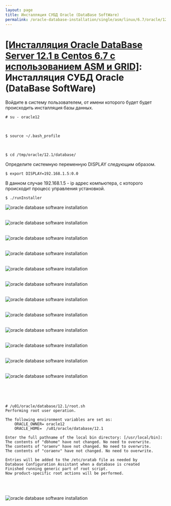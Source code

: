 ```yaml
---
layout: page
title: Инсталляция СУБД Oracle (DataBase SoftWare)
permalink: /oracle-database-installation/single/asm/linux/6.7/oracle/12.1/oracle-database-software-installation/
---
```


# <a href="/oracle-database-installation/asm/linux/6.7/oracle/12.1/">[Инсталляция Oracle DataBase Server 12.1 в Centos 6.7 с использованием ASM и GRID]</a>: Инсталляция СУБД Oracle (DataBase SoftWare)


Войдите в систему пользователем, от имени которого будет будет происходить инсталляция базы данных.

	# su - oracle12

<br/>

	$ source ~/.bash_profile

<br/>

	$ cd /tmp/oracle/12.1/database/


Определите системную переменную DISPLAY следующим образом.

	$ export DISPLAY=192.168.1.5:0.0

В данном случае 192.168.1.5 - ip адрес компьютера, с которого происходит процесс управления установкой.

	$ ./runInstaller


<img src="http://img.oradba.net/oracle-database-installation/asm/linux/6.7/oracle/12.1/02-oracle-database-software-installation/oracle-database-software-installation_01.png" border="0" alt="oracle database software installation"><br/><br/>


<img src="http://img.oradba.net/oracle-database-installation/asm/linux/6.7/oracle/12.1/02-oracle-database-software-installation/oracle-database-software-installation_02.png" border="0" alt="oracle database software installation"><br/><br/>


<img src="http://img.oradba.net/oracle-database-installation/asm/linux/6.7/oracle/12.1/02-oracle-database-software-installation/oracle-database-software-installation_03.png" border="0" alt="oracle database software installation"><br/><br/>


<img src="http://img.oradba.net/oracle-database-installation/asm/linux/6.7/oracle/12.1/02-oracle-database-software-installation/oracle-database-software-installation_04.png" border="0" alt="oracle database software installation"><br/><br/>

<img src="http://img.oradba.net/oracle-database-installation/asm/linux/6.7/oracle/12.1/02-oracle-database-software-installation/oracle-database-software-installation_05.png" border="0" alt="oracle database software installation"><br/><br/>


<img src="http://img.oradba.net/oracle-database-installation/asm/linux/6.7/oracle/12.1/02-oracle-database-software-installation/oracle-database-software-installation_06.png" border="0" alt="oracle database software installation"><br/><br/>

<img src="http://img.oradba.net/oracle-database-installation/asm/linux/6.7/oracle/12.1/02-oracle-database-software-installation/oracle-database-software-installation_07.png" border="0" alt="oracle database software installation"><br/><br/>

<img src="http://img.oradba.net/oracle-database-installation/asm/linux/6.7/oracle/12.1/02-oracle-database-software-installation/oracle-database-software-installation_08.png" border="0" alt="oracle database software installation"><br/><br/>

<img src="http://img.oradba.net/oracle-database-installation/asm/linux/6.7/oracle/12.1/02-oracle-database-software-installation/oracle-database-software-installation_09.png" border="0" alt="oracle database software installation"><br/><br/>

<img src="http://img.oradba.net/oracle-database-installation/asm/linux/6.7/oracle/12.1/02-oracle-database-software-installation/oracle-database-software-installation_10.png" border="0" alt="oracle database software installation"><br/><br/>

<img src="http://img.oradba.net/oracle-database-installation/asm/linux/6.7/oracle/12.1/02-oracle-database-software-installation/oracle-database-software-installation_11.png" border="0" alt="oracle database software installation"><br/><br/>

<img src="http://img.oradba.net/oracle-database-installation/asm/linux/6.7/oracle/12.1/02-oracle-database-software-installation/oracle-database-software-installation_12.png" border="0" alt="oracle database software installation"><br/><br/>

<br/><br/>

	# /u01/oracle/database/12.1/root.sh
	Performing root user operation.

	The following environment variables are set as:
	    ORACLE_OWNER= oracle12
	    ORACLE_HOME=  /u01/oracle/database/12.1

	Enter the full pathname of the local bin directory: [/usr/local/bin]:
	The contents of "dbhome" have not changed. No need to overwrite.
	The contents of "oraenv" have not changed. No need to overwrite.
	The contents of "coraenv" have not changed. No need to overwrite.

	Entries will be added to the /etc/oratab file as needed by
	Database Configuration Assistant when a database is created
	Finished running generic part of root script.
	Now product-specific root actions will be performed.

<br/><br/>

<img src="http://img.oradba.net/oracle-database-installation/asm/linux/6.7/oracle/12.1/02-oracle-database-software-installation/oracle-database-software-installation_13.png" border="0" alt="oracle database software installation"><br/><br/>
